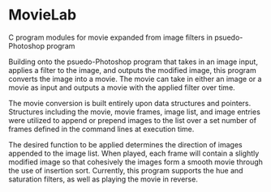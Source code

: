 # MovieLab
C program modules for movie expanded from image filters in psuedo-Photoshop program

Building onto the psuedo-Photoshop program that takes in an image input, applies a filter to the image, and outputs the modified image, this program converts the image into a movie. The movie can take in either an image or a movie as input and outputs a movie with the applied filter over time. 

The movie conversion is built entirely upon data structures and pointers. Structures including the movie, movie frames, image list, and image entries were utilized to append or prepend images to the list over a set number of frames defined in the command lines at execution time. 

The desired function to be applied determines the direction of images appended to the image list. When played, each frame will contain a slightly modified image so that cohesively the images form a smooth movie through the use of insertion sort. Currently, this program supports the hue and saturation filters, as well as playing the movie in reverse. 
